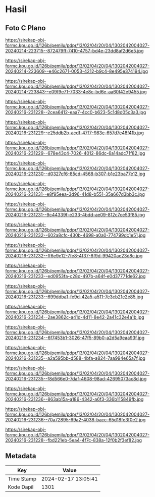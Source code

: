 # Hasil

## Foto C Plano

https://sirekap-obj-formc.kpu.go.id/126b/pemilu/pdpr/13/02/04/20/04/1302042004027-20240214-223715--872479ff-7410-4757-bd4e-23dd8af2d6e5.jpg

https://sirekap-obj-formc.kpu.go.id/126b/pemilu/pdpr/13/02/04/20/04/1302042004027-20240214-223609--e46c2671-0053-4212-b9c4-8e495e374194.jpg

https://sirekap-obj-formc.kpu.go.id/126b/pemilu/pdpr/13/02/04/20/04/1302042004027-20240214-223843--e09f9e71-7033-4e8c-bd6e-aa60f42e9455.jpg

https://sirekap-obj-formc.kpu.go.id/126b/pemilu/pdpr/13/02/04/20/04/1302042004027-20240216-231228--2cea6412-eaa7-4cc0-b623-5c1d8d05c3a3.jpg

https://sirekap-obj-formc.kpu.go.id/126b/pemilu/pdpr/13/02/04/20/04/1302042004027-20240216-231229--e25ddb2b-acdf-47f7-983e-657d7e48f41b.jpg

https://sirekap-obj-formc.kpu.go.id/126b/pemilu/pdpr/13/02/04/20/04/1302042004027-20240216-231229--678e43c4-7026-4012-86dc-6a14adc71f82.jpg

https://sirekap-obj-formc.kpu.go.id/126b/pemilu/pdpr/13/02/04/20/04/1302042004027-20240216-231230--d0327cf6-85cd-4568-b307-b1e23ba77e12.jpg

https://sirekap-obj-formc.kpu.go.id/126b/pemilu/pdpr/13/02/04/20/04/1302042004027-20240216-231231--e8f95eea-3d96-41d8-b551-35a667d3bb3c.jpg

https://sirekap-obj-formc.kpu.go.id/126b/pemilu/pdpr/13/02/04/20/04/1302042004027-20240216-231231--9c44339f-e233-4bdd-ae09-812c7ce53f85.jpg

https://sirekap-obj-formc.kpu.go.id/126b/pemilu/pdpr/13/02/04/20/04/1302042004027-20240216-231232--602a8cfc-430b-4698-a0a0-774799dc1e51.jpg

https://sirekap-obj-formc.kpu.go.id/126b/pemilu/pdpr/13/02/04/20/04/1302042004027-20240216-231232--ff6e9e12-7fe8-4f37-8f9d-99420ae23d8c.jpg

https://sirekap-obj-formc.kpu.go.id/126b/pemilu/pdpr/13/02/04/20/04/1302042004027-20240216-231233--ed0953fa-c28d-497b-a64f-e0d37771de62.jpg

https://sirekap-obj-formc.kpu.go.id/126b/pemilu/pdpr/13/02/04/20/04/1302042004027-20240216-231233--699ddba1-fe9d-42a5-a511-7e3cb21e2e85.jpg

https://sirekap-obj-formc.kpu.go.id/126b/pemilu/pdpr/13/02/04/20/04/1302042004027-20240216-231234--2ae3862c-a41d-4d11-8e42-2a41c32e4a1b.jpg

https://sirekap-obj-formc.kpu.go.id/126b/pemilu/pdpr/13/02/04/20/04/1302042004027-20240216-231234--6f7453b1-3026-47f5-89b0-a2d5a9eaa93f.jpg

https://sirekap-obj-formc.kpu.go.id/126b/pemilu/pdpr/13/02/04/20/04/1302042004027-20240216-231235--a2a595bb-d588-4bfa-a824-7aa994e65a7f.jpg

https://sirekap-obj-formc.kpu.go.id/126b/pemilu/pdpr/13/02/04/20/04/1302042004027-20240216-231235--f8d566e0-7daf-4608-98ad-42695073ac8d.jpg

https://sirekap-obj-formc.kpu.go.id/126b/pemilu/pdpr/13/02/04/20/04/1302042004027-20240216-231236--863ab15a-a186-4342-a6f3-336b115849fb.jpg

https://sirekap-obj-formc.kpu.go.id/126b/pemilu/pdpr/13/02/04/20/04/1302042004027-20240216-231236--70a72895-69a2-4038-bacc-65d18fe3f0e2.jpg

https://sirekap-obj-formc.kpu.go.id/126b/pemilu/pdpr/13/02/04/20/04/1302042004027-20240216-231228--fbd221eb-5ea4-4f7c-838a-12f0b2f3ef82.jpg


## Metadata

| Key        | Value               |
| ---------- | ------------------- |
| Time Stamp | 2024-02-17 13:05:41 |
| Kode Dapil | 1301                |




